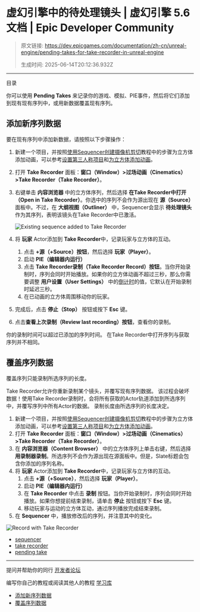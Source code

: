 # 虚幻引擎中的待处理镜头 | 虚幻引擎 5.6 文档 | Epic Developer Community

> 原文链接: https://dev.epicgames.com/documentation/zh-cn/unreal-engine/pending-takes-for-take-recorder-in-unreal-engine
> 
> 生成时间: 2025-06-14T20:12:36.932Z

---

目录

你可以使用 **Pending Takes** 来记录你的游戏、模拟、PIE事件，然后将它们添加到现有现有序列中，或用新数据覆盖现有序列。

## 添加新序列数据

要在现有序列中添加新数据，请按照以下步骤操作：

1.  新建一个项目，并按照[使用Sequencer创建摄像机剪切](/documentation/zh-cn/unreal-engine/creating-camera-cuts-using-sequencer-in-unreal-engine)教程中的步骤为立方体添加动画，可以参考[设置第三人称项目](/documentation/zh-cn/unreal-engine/creating-camera-cuts-using-sequencer-in-unreal-engine#setuptheproject)和[为立方体添加动画](/documentation/zh-cn/unreal-engine/creating-camera-cuts-using-sequencer-in-unreal-engine#animateacube)。
2.  打开 **Take Recorder** 面板：**窗口（Window）>过场动画（Cinematics）>Take Recorder（Take Recorder）**。
3.  右键单击 **内容浏览器** 中的立方体序列，然后选择 **在Take Recorder中打开（Open in Take Recorder）**。你选中的序列不会作为源出现在 **源（Source）** 面板中。不过，在 **大纲视图（Outliner）** 中，Sequencer会显示 **待处理镜头** 作为其序列，表明该镜头在Take Recorder中已激活。
    
    ![Existing sequence added to Take Recorder](https://d1iv7db44yhgxn.cloudfront.net/documentation/images/df1a6244-2604-4999-8f31-6d248634566e/outline_pending_take.png)
4.  将 **玩家** Actor添加到 **Take Recorder**中，记录玩家与立方体的互动。
    1.  点击 **+源（+Source）按钮**，然后选择 **玩家（Player）**。
    2.  启动 **PIE（编辑器内运行）**
    3.  点击 **Take Recorder录制（Take Recorder Record）按钮**。当你开始录制时，序列会同时开始播放。如果你的立方体动画不超过三秒，那么你需要调整 **用户设置（User Settings）** 中的[倒计时](/documentation/zh-cn/unreal-engine/take-recorder-in-unreal-engine#countdown)的值，它默认在开始录制时延迟三秒。
    4.  在已动画的立方体周围移动你的玩家。
5.  完成后，点击 **停止（Stop）** 按钮或按下 **Esc** 键。
6.  点击**查看上次录制（Review last recording）按钮**，查看你的录制。

你的录制时间可以超过已添加的序列时间。 在Take Recorder中打开序列与获取序列并不相同。

## 覆盖序列数据

覆盖序列只能录制所选序列的长度。

Take Recorder允许你重新录制某个镜头，并覆写现有序列数据。 该过程会破坏数据！使用Take Recorder录制时，会将所有获取的Actor轨道添加到所选序列中，并覆写序列中所有Actor的数据。 录制长度由所选序列的长度决定。

1.  新建一个项目，并按照[使用Sequencer创建摄像机剪切](/documentation/zh-cn/unreal-engine/creating-camera-cuts-using-sequencer-in-unreal-engine)教程中的步骤为立方体添加动画，可以参考[设置第三人称项目](/documentation/zh-cn/unreal-engine/creating-camera-cuts-using-sequencer-in-unreal-engine#setuptheproject)和[为立方体添加动画](/documentation/zh-cn/unreal-engine/creating-camera-cuts-using-sequencer-in-unreal-engine#animateacube)。
2.  打开 **Take Recorder** 面板：**窗口（Window）>过场动画（Cinematics）>Take Recorder（Take Recorder）**。
3.  在 **内容浏览器（Content Browser）** 中的立方体序列上单击右键，然后选择**用录制器录制**。所选序列不会作为源出现在源面板中。但是，Slate标题会包含你添加的序列名称。
4.  将 **玩家** Actor添加到 **Take Recorder**中，记录玩家与立方体的互动。
    1.  点击 **+源（+Source）**，然后选择 **玩家（Player）**。
    2.  启动 **PIE（编辑器内运行）**
    3.  在 **Take Recorder** 中点击 **录制** 按钮。当你开始录制时，序列会同时开始播放。如果你想提前结束录制，请单击 **停止** 按钮或按下 **Esc** 键。
    4.  移动玩家与运动的立方体互动，通过序列播放完成结束录制。
5.  在 **Sequencer** 中，播放修改后的序列，并注意其中的变化。

![Record with Take Recorder](https://d1iv7db44yhgxn.cloudfront.net/documentation/images/4ae5f561-77dd-422f-ac80-6bef135e22b4/record_with_take_recorder.gif)

-   [sequencer](https://dev.epicgames.com/community/search?query=sequencer)
-   [take recorder](https://dev.epicgames.com/community/search?query=take%20recorder)
-   [pending take](https://dev.epicgames.com/community/search?query=pending%20take)

* * *

提问并帮助你的同行 [开发者论坛](https://forums.unrealengine.com/categories?tag=unreal-engine)

编写你自己的教程或阅读其他人的教程 [学习库](https://dev.epicgames.com/community/unreal-engine/learning)

-   [添加新序列数据](/documentation/zh-cn/unreal-engine/pending-takes-for-take-recorder-in-unreal-engine#%E6%B7%BB%E5%8A%A0%E6%96%B0%E5%BA%8F%E5%88%97%E6%95%B0%E6%8D%AE)
-   [覆盖序列数据](/documentation/zh-cn/unreal-engine/pending-takes-for-take-recorder-in-unreal-engine#%E8%A6%86%E7%9B%96%E5%BA%8F%E5%88%97%E6%95%B0%E6%8D%AE)